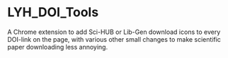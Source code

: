 # LYH_DOI_Tools
A Chrome extension to add Sci-HUB or Lib-Gen download icons to every DOI-link on the page, with various other small changes to make scientific paper downloading less annoying.
